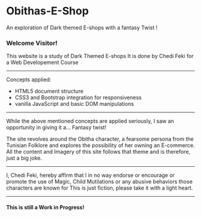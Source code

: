 # Obithas-E-Shop
An exploration of Dark themed E-shops with a fantasy Twist ! 
### Welcome Visitor!
This website is a study of Dark Themed E-shops
It is done by Chedi Feki for a Web Developement Course<br>

---

Concepts applied:
* HTML5 document structure
* CSS3 and Bootstrap integration for responsiveness
* vanilla JavaScript and basic DOM manipulations  


---

While the above mentioned concepts are applied seriously,
I saw an opportunity in giving it a... Fantasy twist!

The site revolves around the Obitha character, a fearsome persona from the Tunisian Folklore and explores the possibility of her owning an E-commerce.
All the content and Imagery of this site follows that theme and is therefore, just a big joke. 

---

I, Chedi Feki, hereby affirm that I in no way endorse or encourage or promote the use of Magic, Child Mutilations or any abusive behaviors those characters are known for
This is just fiction, please take it with a light heart.

---

#### This is still a Work in Progress!
